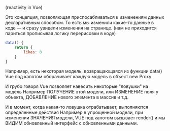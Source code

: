 (reactivity in Vue)

Это концепция, позволяющая приспосабливаться к изменениям данных декларативным способом. 
То есть мы изменили какие-то данные в коде — и сразу увидели изменения на странице. (нам не приходится париться прописывая логику перерисовки в коде)

```js
data() {
	return {
		likes: 0
	}
}
```

Например, есть некоторая модель, возвращающаяся из функции data()
Vue под капотом оборачивает каждую модель в объект new Proxy

И грубо говоря Vue позволяет навесить некоторые "ловушки" на модель
Например ПОЛУЧЕНИЕ этой модели,
или ИЗМЕНЕНИЕ поля у объекта, ДОБАВЛЕНИЕ нового элемента в массив и т.д.

И в момент, когда какая-то ловушка отрабатывает, выполняются определенные действия
Например в упрощенной модели, при изменении ЗНАЧЕНИЯ модели, VUE под капотом вызывает render() и мы ВИДИМ обновленный интерфейс с обновленными данными.